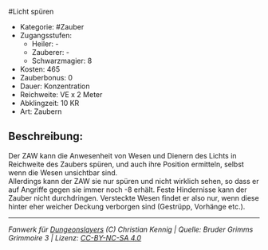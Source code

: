#Licht spüren  
- Kategorie: #Zauber  
- Zugangsstufen:  
  - Heiler: -  
  - Zauberer: -  
  - Schwarzmagier: 8  
- Kosten: 465  
- Zauberbonus: 0  
- Dauer: Konzentration  
- Reichweite: VE x 2 Meter  
- Abklingzeit: 10 KR  
- Art: Zaubern     

## Beschreibung:
Der ZAW kann die Anwesenheit von Wesen und Dienern des Lichts in Reichweite des Zaubers spüren, und auch ihre Position ermitteln, selbst wenn die Wesen unsichtbar sind.<br>Allerdings kann der ZAW sie nur spüren und nicht wirklich sehen, so dass er auf Angriffe gegen sie immer noch -8 erhält. Feste Hindernisse kann der Zauber nicht durchdringen. Versteckte Wesen findet er also nur, wenn diese hinter eher weicher Deckung verborgen sind (Gestrüpp, Vorhänge etc.).<br>


___
*Fanwerk für [Dungeonslayers](https://www.dungeonslayers.net/) (C) Christian Kennig | Quelle: Bruder Grimms Grimmoire 3 | Lizenz: [CC-BY-NC-SA 4.0](https://creativecommons.org/licenses/by-nc-sa/4.0/deed.de)*